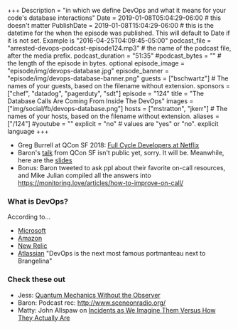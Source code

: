 +++
Description = "in which we define DevOps and what it means for your code's database interactions"
Date = 2019-01-08T05:04:29-06:00 # this doesn't matter
PublishDate = 2019-01-08T15:04:29-06:00 # this is the datetime for the when the episode was published. This will default to Date if it is not set. Example is "2016-04-25T04:09:45-05:00"
podcast_file = "arrested-devops-podcast-episode124.mp3" # the name of the podcast file, after the media prefix.
podcast_duration = "51:35"
#podcast_bytes = "" # the length of the episode in bytes. optional
episode_image = "episode/img/devops-database.jpg" 
episode_banner = "episode/img/devops-database-banner.png"
guests = ["bschwartz"] # The names of your guests, based on the filename without extension.
sponsors = ["chef", "datadog", "pagerduty", "sdt"]
episode = "124"
title = "The Database Calls Are Coming From Inside The DevOps"
images = ["img/social/fb/devops-database.png"] 
hosts = ["mstratton", "jkerr"] # The names of your hosts, based on the filename without extension.
aliases = ["/124"]
#youtube = ""
explicit = "no" # values are "yes" or "no". explicit language
+++

<!-- show notes -->

* Greg Burrell at QCon SF 2018: [Full Cycle Developers at Netflix](https://www.infoq.com/presentations/netflix-devops)
* Baron's [talk](https://qconsf.com/sf2018/presentation/devops-database) from QCon SF isn't public yet, sorry. It will be. Meanwhile, here are the [slides](https://www.xaprb.com/slides/qconsf-2018-devops-for-the-database/)
* Bonus: Baron tweeted to ask ppl about their favorite on-call resources, and Mike Julian compiled all the answers into https://monitoring.love/articles/how-to-improve-on-call/

### What is DevOps? 

According to...

* [Microsoft](https://azure.microsoft.com/en-us/overview/what-is-devops/)
* [Amazon](https://aws.amazon.com/devops/what-is-devops/)
* [New Relic](https://newrelic.com/devops/what-is-devops#Chapter1WhatIsDevOps)
* [Atlassian](https://www.atlassian.com/devops) "DevOps is the next most famous portmanteau next to Brangelina"

### Check these out

* Jess: [Quantum Mechanics Without the Observer](http://citeseerx.ist.psu.edu/viewdoc/download?doi=10.1.1.473.23&rep=rep1&type=pdf)
* Baron: Podcast rec: http://www.sceneonradio.org/
* Matty: John Allspaw on [Incidents as We Imagine Them Versus How They Actually Are](https://community.pagerduty.com/t/incidents-as-we-imagine-them-versus-how-they-actually-are-with-john-allspaw/2708)
